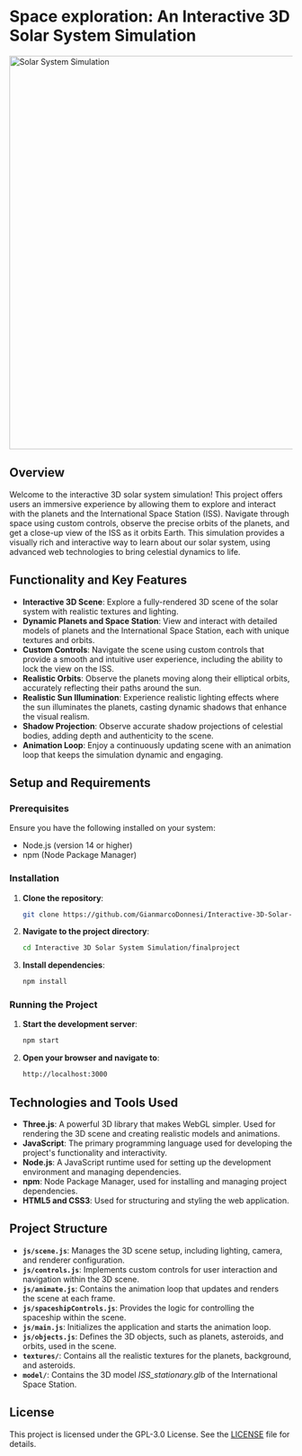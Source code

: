 # Space exploration: An Interactive 3D Solar System Simulation

<img src="https://github.com/GianmarcoDonnesi/InteractiveComputerGraphics-FinalProject/blob/main/SolarSystemRec.gif" alt="Solar System Simulation" width="700"/>

## Overview

Welcome to the interactive 3D solar system simulation! This project offers users an immersive experience by allowing them to explore and interact with the planets and the International Space Station (ISS). Navigate through space using custom controls, observe the precise orbits of the planets, and get a close-up view of the ISS as it orbits Earth. This simulation provides a visually rich and interactive way to learn about our solar system, using advanced web technologies to bring celestial dynamics to life.

## Functionality and Key Features

- **Interactive 3D Scene**: Explore a fully-rendered 3D scene of the solar system with realistic textures and lighting.
- **Dynamic Planets and Space Station**: View and interact with detailed models of planets and the International Space Station, each with unique textures and orbits.
- **Custom Controls**: Navigate the scene using custom controls that provide a smooth and intuitive user experience, including the ability to lock the view on the ISS.
- **Realistic Orbits**: Observe the planets moving along their elliptical orbits, accurately reflecting their paths around the sun.
- **Realistic Sun Illumination**: Experience realistic lighting effects where the sun illuminates the planets, casting dynamic shadows that enhance the visual realism.
- **Shadow Projection**: Observe accurate shadow projections of celestial bodies, adding depth and authenticity to the scene.
- **Animation Loop**: Enjoy a continuously updating scene with an animation loop that keeps the simulation dynamic and engaging.


## Setup and Requirements

### Prerequisites

Ensure you have the following installed on your system:

- Node.js (version 14 or higher)
- npm (Node Package Manager)

### Installation

1. **Clone the repository**:
    ```bash
    git clone https://github.com/GianmarcoDonnesi/Interactive-3D-Solar-System-Simulation.git
    ```

2. **Navigate to the project directory**:
    ```bash
    cd Interactive 3D Solar System Simulation/finalproject
    ```

3. **Install dependencies**:
    ```bash
    npm install
    ```

### Running the Project

1. **Start the development server**:
    ```bash
    npm start
    ```

2. **Open your browser and navigate to**:
    ```bash
    http://localhost:3000
    ```

## Technologies and Tools Used

- **Three.js**: A powerful 3D library that makes WebGL simpler. Used for rendering the 3D scene and creating realistic models and animations.
- **JavaScript**: The primary programming language used for developing the project's functionality and interactivity.
- **Node.js**: A JavaScript runtime used for setting up the development environment and managing dependencies.
- **npm**: Node Package Manager, used for installing and managing project dependencies.
- **HTML5 and CSS3**: Used for structuring and styling the web application.

## Project Structure

- **`js/scene.js`**: Manages the 3D scene setup, including lighting, camera, and renderer configuration.
- **`js/controls.js`**: Implements custom controls for user interaction and navigation within the 3D scene.
- **`js/animate.js`**: Contains the animation loop that updates and renders the scene at each frame.
- **`js/spaceshipControls.js`**: Provides the logic for controlling the spaceship within the scene.
- **`js/main.js`**: Initializes the application and starts the animation loop.
- **`js/objects.js`**: Defines the 3D objects, such as planets, asteroids, and orbits, used in the scene.
- **`textures/`**: Contains all the realistic textures for the planets, background, and asteroids.
- **`model/`**: Contains the 3D model  *ISS_stationary.glb* of the International Space Station.


## License

This project is licensed under the GPL-3.0 License. See the [LICENSE](LICENSE) file for details.
